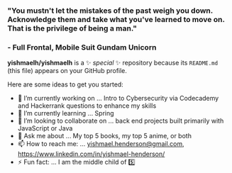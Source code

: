 ### "You mustn't let the mistakes of the past weigh you down. Acknowledge them and take what you've learned to move on. That is the privilege of being a man."
### - Full Frontal, Mobile Suit Gundam Unicorn

**yishmaelh/yishmaelh** is a ✨ _special_ ✨ repository because its `README.md` (this file) appears on your GitHub profile.

Here are some ideas to get you started:

- 🔭 I’m currently working on ...  Intro to Cybersecurity via Codecademy and Hackerrank questions to enhance my skills
- 🌱 I’m currently learning ... Spring
- 👯 I’m looking to collaborate on ... back end projects built primarily with JavaScript or Java
- 💬 Ask me about ... My top 5 books, my top 5 anime, or both
- 📫 How to reach me: ... yishmael.henderson@gmail.com, https://www.linkedin.com/in/yishmael-henderson/
- ⚡ Fun fact: ... I am the middle child of 5️⃣
